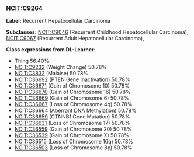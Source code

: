 
### [NCIT:C9264](http://purl.obolibrary.org/obo/NCIT_C9264)
**Label:** Recurrent Hepatocellular Carcinoma

**Subclasses:** [NCIT:C9046](http://purl.obolibrary.org/obo/NCIT_C9046) (Recurrent Childhood Hepatocellular Carcinoma), [NCIT:C9067](http://purl.obolibrary.org/obo/NCIT_C9067) (Recurrent Adult Hepatocellular Carcinoma), 

**Class expressions from DL-Learner:**

- Thing 56.40%
- [NCIT:C9232](http://purl.obolibrary.org/obo/NCIT_C9232) (Weight Change) 50.78%
- [NCIT:C3832](http://purl.obolibrary.org/obo/NCIT_C3832) (Malaise) 50.78%
- [NCIT:C36692](http://purl.obolibrary.org/obo/NCIT_C36692) (PTEN Gene Inactivation) 50.78%
- [NCIT:C36671](http://purl.obolibrary.org/obo/NCIT_C36671) (Gain of Chromosome 10) 50.78%
- [NCIT:C36670](http://purl.obolibrary.org/obo/NCIT_C36670) (Gain of Chromosome 16) 50.78%
- [NCIT:C36669](http://purl.obolibrary.org/obo/NCIT_C36669) (Gain of Chromosome 6) 50.78%
- [NCIT:C36667](http://purl.obolibrary.org/obo/NCIT_C36667) (Loss of Chromosome 4q) 50.78%
- [NCIT:C36664](http://purl.obolibrary.org/obo/NCIT_C36664) (Aberrant DNA Methylation) 50.78%
- [NCIT:C36659](http://purl.obolibrary.org/obo/NCIT_C36659) (CTNNB1 Gene Mutation) 50.78%
- [NCIT:C36631](http://purl.obolibrary.org/obo/NCIT_C36631) (Loss of Chromosome 17) 50.78%
- [NCIT:C36559](http://purl.obolibrary.org/obo/NCIT_C36559) (Gain of Chromosome 20) 50.78%
- [NCIT:C36539](http://purl.obolibrary.org/obo/NCIT_C36539) (Gain of Chromosome X) 50.78%
- [NCIT:C36515](http://purl.obolibrary.org/obo/NCIT_C36515) (Loss of Chromosome 16q) 50.78%
- [NCIT:C36503](http://purl.obolibrary.org/obo/NCIT_C36503) (Loss of Chromosome 8p) 50.78%


